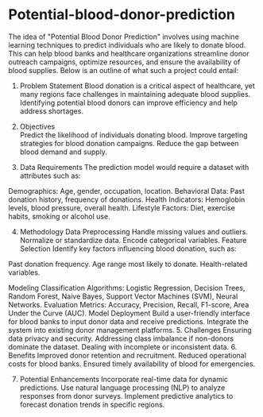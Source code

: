 # Potential-blood-donor-prediction
The idea of "Potential Blood Donor Prediction" involves using machine learning techniques to predict individuals who are likely to donate blood. This can help blood banks and healthcare organizations streamline donor outreach campaigns, optimize resources, and ensure the availability of blood supplies. Below is an outline of what such a project could entail:

1. Problem Statement
Blood donation is a critical aspect of healthcare, yet many regions face challenges in maintaining adequate blood supplies. Identifying potential blood donors can improve efficiency and help address shortages.

2. Objectives  
Predict the likelihood of individuals donating blood.
Improve targeting strategies for blood donation campaigns.
Reduce the gap between blood demand and supply.

3. Data Requirements
The prediction model would require a dataset with attributes such as:

Demographics: Age, gender, occupation, location.
Behavioral Data: Past donation history, frequency of donations.
Health Indicators: Hemoglobin levels, blood pressure, overall health.
Lifestyle Factors: Diet, exercise habits, smoking or alcohol use.

4. Methodology
Data Preprocessing
Handle missing values and outliers.
Normalize or standardize data.
Encode categorical variables.
Feature Selection
Identify key factors influencing blood donation, such as:

Past donation frequency.
Age range most likely to donate.
Health-related variables.

Modeling
Classification Algorithms: Logistic Regression, Decision Trees, Random Forest, Naive Bayes, Support Vector Machines (SVM), Neural Networks.
Evaluation Metrics: Accuracy, Precision, Recall, F1-score, Area Under the Curve (AUC).
Model Deployment
Build a user-friendly interface for blood banks to input donor data and receive predictions.
Integrate the system into existing donor management platforms.
5. Challenges
Ensuring data privacy and security.
Addressing class imbalance if non-donors dominate the dataset.
Dealing with incomplete or inconsistent data.
6. Benefits
Improved donor retention and recruitment.
Reduced operational costs for blood banks.
Ensured timely availability of blood for emergencies.

7. Potential Enhancements
Incorporate real-time data for dynamic predictions.
Use natural language processing (NLP) to analyze responses from donor surveys.
Implement predictive analytics to forecast donation trends in specific regions.

